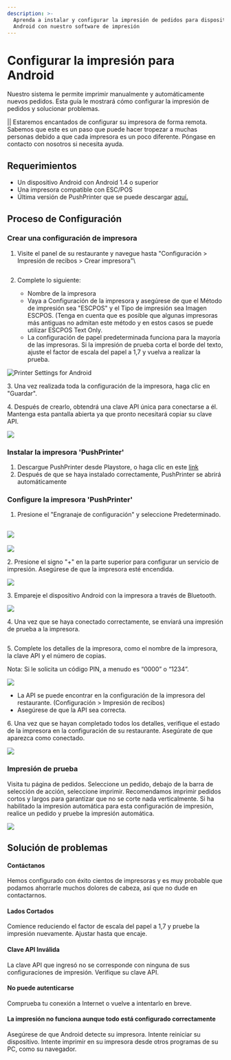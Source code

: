 ```yaml
---
description: >-
  Aprenda a instalar y configurar la impresión de pedidos para dispositivos
  Android con nuestro software de impresión
---
```


# Configurar la impresión para Android

Nuestro sistema le permite imprimir manualmente y automáticamente nuevos pedidos. Esta guía le mostrará cómo configurar la impresión de pedidos y solucionar problemas.&#x20;

|| Estaremos encantados de configurar su impresora de forma remota. Sabemos que este es un paso que puede hacer tropezar a muchas personas debido a que cada impresora es un poco diferente. Póngase en contacto con nosotros si necesita ayuda.

## Requerimientos

* Un dispositivo Android con Android 1.4 o superior
* Una impresora compatible con ESC/POS
* Última versión de PushPrinter que se puede descargar [aquí.](https://pushprinter.com/)

## Proceso de Configuración

### Crear una configuración de impresora

1.  Visite el panel de su restaurante y navegue hasta "Configuración > Impresión de recibos > Crear impresora"\\

    <figure><img src="../../.gitbook/assets/image (1) (2).png" alt=""><figcaption></figcaption></figure>
2. Complete lo siguiente:
   * Nombre de la impresora
   * Vaya a Configuración de la impresora y asegúrese de que el Método de impresión sea "ESCPOS" y el Tipo de impresión sea Imagen ESCPOS. (Tenga en cuenta que es posible que algunas impresoras más antiguas no admitan este método y en estos casos se puede utilizar ESCPOS Text Only.
   * La configuración de papel predeterminada funciona para la mayoría de las impresoras. Si la impresión de prueba corta el borde del texto, ajuste el factor de escala del papel a 1,7 y vuelva a realizar la prueba.

![Printer Settings for Android](../../.gitbook/assets/printer-settings.png)

3\. Una vez realizada toda la configuración de la impresora, haga clic en "Guardar".

4\. Después de crearlo, obtendrá una clave API única para conectarse a él. Mantenga esta pantalla abierta ya que pronto necesitará copiar su clave API.

![](<../../.gitbook/assets/image (6).png>)

### Instalar la impresora 'PushPrinter'

1. Descargue PushPrinter desde Playstore, o haga clic en este [link](https://www.pushprinter.com)
2. Después de que se haya instalado correctamente, PushPrinter se abrirá automáticamente

### Configure la impresora 'PushPrinter'

1. Presione el "Engranaje de configuración" y seleccione Predeterminado.

## ![](<../../.gitbook/assets/image (15).png>)

![](<../../.gitbook/assets/image (2) (2).png>)

2\. Presione el signo "+" en la parte superior para configurar un servicio de impresión. Asegúrese de que la impresora esté encendida.

![](../../.gitbook/assets/push3.png)

3\. Empareje el dispositivo Android con la impresora a través de Bluetooth.

![](<../../.gitbook/assets/image (10).png>)

4\. Una vez que se haya conectado correctamente, se enviará una impresión de prueba a la impresora.

<img src="../../.gitbook/assets/image (11).png" alt="" data-size="original">

5\. Complete los detalles de la impresora, como el nombre de la impresora, la clave API y el número de copias.&#x20;

Nota: Si le solicita un código PIN, a menudo es “0000” o “1234”.

![](<../../.gitbook/assets/image (13).png>)

* La API se puede encontrar en la configuración de la impresora del restaurante. (Configuración > Impresión de recibos)
* Asegúrese de que la API sea correcta.

6\. Una vez que se hayan completado todos los detalles, verifique el estado de la impresora en la configuración de su restaurante. Asegúrate de que aparezca como conectado.

![](<../../.gitbook/assets/image (7) (1).png>)

### Impresión de prueba

Visita tu página de pedidos. Seleccione un pedido, debajo de la barra de selección de acción, seleccione imprimir. Recomendamos imprimir pedidos cortos y largos para garantizar que no se corte nada verticalmente. Si ha habilitado la impresión automática para esta configuración de impresión, realice un pedido y pruebe la impresión automática.

![](<../../.gitbook/assets/image (5).png>)

## Solución de problemas

#### Contáctanos

Hemos configurado con éxito cientos de impresoras y es muy probable que podamos ahorrarle muchos dolores de cabeza, así que no dude en contactarnos.

#### Lados Cortados

Comience reduciendo el factor de escala del papel a 1,7 y pruebe la impresión nuevamente. Ajustar hasta que encaje.

#### Clave API Inválida

La clave API que ingresó no se corresponde con ninguna de sus configuraciones de impresión. Verifique su clave API.

#### No puede autenticarse

Comprueba tu conexión a Internet o vuelve a intentarlo en breve.

#### La impresión no funciona aunque todo está configurado correctamente

Asegúrese de que Android detecte su impresora. Intente reiniciar su dispositivo. Intente imprimir en su impresora desde otros programas de su PC, como su navegador.
